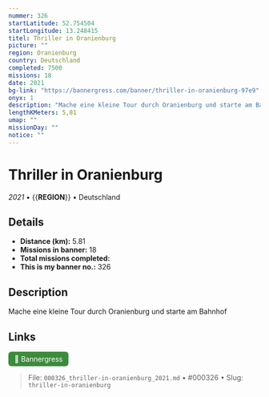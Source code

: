 ```yaml
---
nummer: 326
startLatitude: 52.754504
startLongitude: 13.248415
titel: Thriller in Oranienburg
picture: ""
region: Oranienburg
country: Deutschland
completed: 7500
missions: 18
date: 2021
bg-link: "https://bannergress.com/banner/thriller-in-oranienburg-97e9"
onyx: 1
description: "Mache eine kleine Tour durch Oranienburg und starte am Bahnhof"
lengthKMeters: 5,81
umap: ""
missionDay: ""
notice: ""
---
```

# Thriller in Oranienburg

*2021* • {{__REGION__}} • Deutschland





## Details
- **Distance (km):** 5.81
- **Missions in banner:** 18
- **Total missions completed:** 
- **This is my banner no.:** 326



## Description
Mache eine kleine Tour durch Oranienburg und starte am Bahnhof



## Links
<a href="https://bannergress.com/banner/thriller-in-oranienburg-97e9" target="_blank" style="display:inline-block;margin-right:8px;padding:6px 12px;background:#3c8b3c;color:#fff;text-decoration:none;border-radius:6px;">🔗 Bannergress</a>



> File: `000326_thriller-in-oranienburg_2021.md` • #000326 • Slug: `thriller-in-oranienburg`
